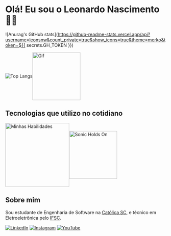 # Olá! Eu sou o Leonardo Nascimento 🙋‍♂️

![Anurag's GitHub stats](https://github-readme-stats.vercel.app/api?username=leonsnw&count_private=true&show_icons=true&theme=merko&token=${{ secrets.GH_TOKEN }})
<div style="display: flex; align-items: center;">
  <img src="https://github-readme-stats.vercel.app/api/top-langs/?username=leonsnw&layout=compact&count_private=true&theme=merko&token=${{ secrets.GH_TOKEN }}" alt="Top Langs">
  <img src="https://c.tenor.com/5ry-200hErMAAAAd/tenor.gif" alt="Gif" width="150">
</div>

## Tecnologias que utilizo no cotidiano

<div style="display: flex; align-items: center;">
  <a href="https://skillicons.dev">
    <img src="https://skillicons.dev/icons?i=nodejs,cs,py,linux,mysql,unity&perline=3" alt="Minhas Habilidades" width="200">
  </a>
  <img src="https://media.tenor.com/EyjY9IVeyegAAAAi/sonic-holds-on.gif" alt="Sonic Holds On" width="150">
</div>

## Sobre mim

Sou estudante de Engenharia de Software na [Católica SC](https://www.catolicasc.org.br), e técnico em Eletroeletrônica pelo [IFSC](https://www.ifsc.edu.br/web/campus-joinville). 

[![LinkedIn](https://img.shields.io/badge/LinkedIn-0077B5?style=for-the-badge&logo=linkedin&logoColor=white)](https://www.linkedin.com/in/leonardo-nascimento-903905193/)
[![Instagram](https://img.shields.io/badge/Instagram-E4405F?style=for-the-badge&logo=instagram&logoColor=white)](https://www.instagram.com/)
[![YouTube](https://img.shields.io/badge/YouTube-FF0000?style=for-the-badge&logo=youtube&logoColor=white)](https://www.youtube.com/@Leonardo-kn3xd)
